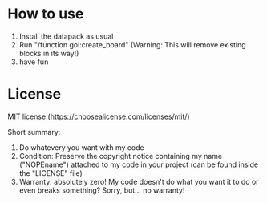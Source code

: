 # How to use
1) Install the datapack as usual
2) Run "/function gol:create_board" (Warning: This will remove existing blocks in its way!)
3) have fun

# License
MIT license (https://choosealicense.com/licenses/mit/)

Short summary:
1) Do whatevery you want with my code
2) Condition: Preserve the copyright notice containing my name ("NOPEname") attached to my code in your project (can be found inside the "LICENSE" file)
3) Warranty: absolutely zero! My code doesn't do what you want it to do or even breaks something? Sorry, but... no warranty!
